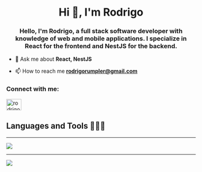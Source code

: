 <h1 align="center">Hi 👋, I'm Rodrigo</h1>
<h3 align="center">Hello, I'm Rodrigo, a full stack software developer with knowledge of web and mobile applications. I specialize in React for the frontend and NestJS for the backend.</h3>

- 💬 Ask me about **React, NestJS**

- 📫 How to reach me **rodrigorumpler@gmail.com**

<h3 align="left">Connect with me:</h3>
<p align="left">
<a href="https://linkedin.com/in/rodrigo-rumpler" target="blank"><img align="center" src="https://raw.githubusercontent.com/rahuldkjain/github-profile-readme-generator/master/src/images/icons/Social/linked-in-alt.svg" alt="rodrigo-rumpler" height="30" width="40" /></a>
</p>

<h2 >Languages and Tools 👨🏻‍💻</h2>
<hr/
<p align="left">
  <a href="https://skillicons.dev">
    <img src="https://skillicons.dev/icons?i=js,ts,nextjs,react,vue,firebase,nestjs,postgresql,mongodb,git,tailwind,zustand" />
  </a>
</p>
<hr/>


<img src="https://encrypted-tbn0.gstatic.com/images?q=tbn:ANd9GcSQdwzklGfBtvebOrhU6TzbSSWDnSxslVfZJA&s" style="width:100px background:transparent" />

<!--tech stack icons-->


